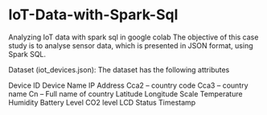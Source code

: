 # IoT-Data-with-Spark-Sql
Analyzing IoT data with spark sql in google colab
The objective of this case study is to analyse sensor data, which is presented in JSON format, using Spark SQL. 

Dataset (iot_devices.json): The dataset has the following attributes

Device ID
Device Name
IP Address
Cca2 – country code
Cca3 – country name
Cn – Full name of country
Latitude
Longitude
Scale
Temperature
Humidity
Battery Level
CO2 level
LCD Status
Timestamp

